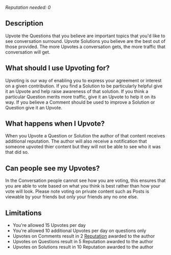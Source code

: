 *Reputation needed: 0*

## Description ##
Upvote the Questions that you believe are 
important topics that you'd like to see conversation surround. Upvote Solutions
you believe are the best out of those provided. The more Upvotes a
conversation gets, the more traffic that conversation will get.

## What should I use Upvoting for? ##
Upvoting is our way of enabling you to express your agreement or interest on a 
given contribution. If you find a Solution to be particularly helpful give it an Upvote 
and help raise awareness of that solution. If you think a particular Question 
merits more traffic, give it an Upvote to help it on its way. If you believe a 
Comment should be used to improve a Solution or Question give it an Upvote.

## What happens when I Upvote? ##
When you Upvote a Question or Solution the author of that content receives additional 
reputation. The author will also receive a notification that someone upvoted thier 
content but they will not be able to see who it was that did so.

## Can people see my Upvotes? ##
In the Conversation people cannot see how you are voting, this 
ensures that you are able to vote based on what you think is best rather than
how your vote will look. Please note voting on private content such as Posts is 
viewable by your friends but only your friends any no one else.
 
## Limitations ##
- You're allowed 15 Upvotes per day
- You're allowed 10 additional Upvotes per day on questions only
- Upvotes on Comments result in 2 [Reputation][1] awarded to the author
- Upvotes on Questions result in 5 Reputation awarded to the author
- Upvotes on Solutions result in 10 Reputation awarded to the author


[1]: /help/reputation/
